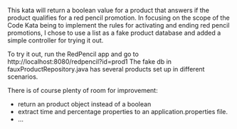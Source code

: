 This kata will return a boolean value for a product that answers if the product qualifies for a red pencil promotion.
In focusing on the scope of the Code Kata being to implement the rules for activating and ending
red pencil promotions, I chose to use a list as a fake product database and added a simple controller for trying it out.

To try it out, run the RedPencil app and go to http://localhost:8080/redpencil?id=prod1
The fake db in fauxProductRepository.java has several products set up in different scenarios.

There is of course plenty of room for improvement:
- return an product object instead of a boolean
- extract time and percentage properties to an application.properties file.
- ...